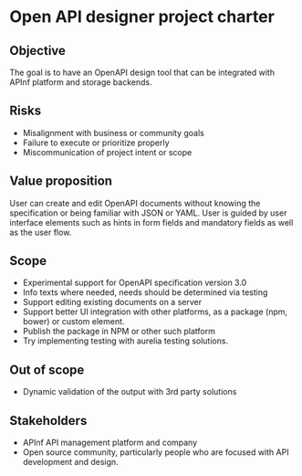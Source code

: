 # Open API designer project charter

## Objective
The goal is to have an OpenAPI design tool that can be integrated with APInf platform and storage backends.

## Risks
* Misalignment with business or community goals
* Failure to execute or prioritize properly
* Miscommunication of project intent or scope

## Value proposition
User can create and edit OpenAPI documents without knowing the specification or being familiar with JSON or YAML. User is guided by user interface elements such as hints in form fields and mandatory fields as well as the user flow.

## Scope
* Experimental support for OpenAPI specification version 3.0
* Info texts where needed, needs should be determined via testing
* Support editing existing documents on a server
* Support better UI integration with other platforms, as a package (npm, bower) or custom element.
* Publish the package in NPM or other such platform
* Try implementing testing with aurelia testing solutions.

## Out of scope
* Dynamic validation of the output with 3rd party solutions

## Stakeholders
* APInf API management platform and company
* Open source community, particularly people who are focused with API development and design.
